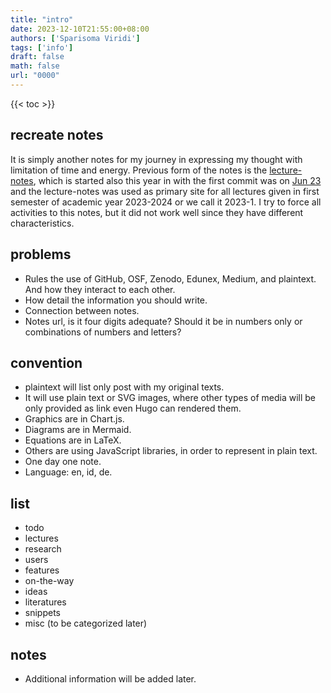 ```yaml
---
title: "intro"
date: 2023-12-10T21:55:00+08:00
authors: ['Sparisoma Viridi']
tags: ['info']
draft: false
math: false
url: "0000"
---
```

{{< toc >}}


## recreate notes
It is simply another notes for my journey in expressing my thought with limitation of time and energy. Previous form of the notes is the [lecture-notes](https://dudung.github.io/lecture-notes/), which is started also this year in with the first commit was on [Jun 23](https://github.com/dudung/lecture-notes/tree/1a27ce48) and the lecture-notes was used as primary site for all lectures given in first semester of academic year 2023-2024 or we call it 2023-1. I try to force all activities to this notes, but it did not work well since they have different characteristics.


## problems 
+ Rules the use of GitHub, OSF, Zenodo, Edunex, Medium, and plaintext. And how they interact to each other.
+ How detail the information you should write.
+ Connection between notes.
+ Notes url, is it four digits adequate? Should it be in numbers only or combinations of numbers and letters?


## convention
+ plaintext will list only post with my original texts.
+ It will use plain text or SVG images, where other types of media will be only provided as link even Hugo can rendered them.
+ Graphics are in Chart.js.
+ Diagrams are in Mermaid.
+ Equations are in LaTeX.
+ Others are using JavaScript libraries, in order to represent in plain text.
+ One day one note.
+ Language: en, id, de.


## list
+ todo
+ lectures
+ research
+ users
+ features
+ on-the-way
+ ideas
+ literatures
+ snippets
+ misc (to be categorized later)


## notes
+ Additional information will be added later.
